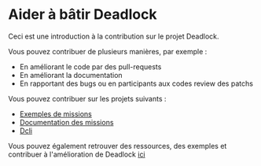 # Aider à bâtir Deadlock

Ceci est une introduction à la contribution sur le projet Deadlock.

Vous pouvez contribuer de plusieurs manières, par exemple : 

 * En améliorant le code par des pull-requests
 * En améliorant la documentation
 * En rapportant des bugs ou en participants aux codes review des patchs

Vous pouvez contribuer sur les projets suivants : 

* [Exemples de missions](https://github.com/deadlock-resources/challenge-examples)
* [Documentation des missions](https://github.com/deadlock-resources/challenge-documentation)
* [Dcli](https://github.com/deadlock-resources/dcli)

Vous pouvez également retrouver des ressources, des exemples et contribuer à l'amélioration de Deadlock [ici](https://git.e-biz.fr/deadlock-public )
